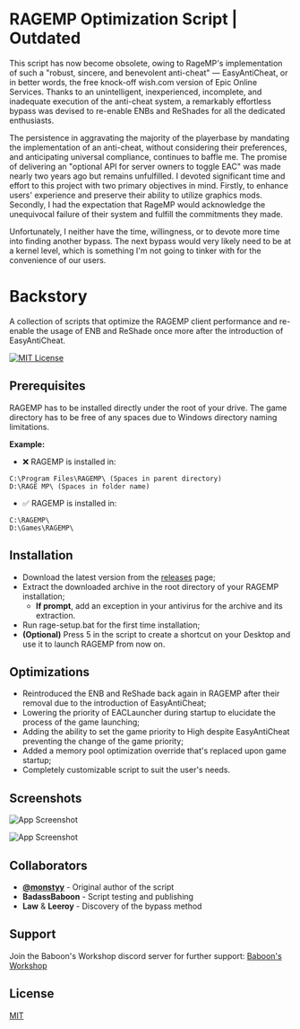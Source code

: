 # RAGEMP Optimization Script | Outdated
This script has now become obsolete, owing to RageMP's implementation of such a "robust, sincere, and benevolent anti-cheat" — EasyAntiCheat, or in better words, the free knock-off wish.com version of Epic Online Services. Thanks to an unintelligent, inexperienced, incomplete, and inadequate execution of the anti-cheat system, a remarkably effortless bypass was devised to re-enable ENBs and ReShades for all the dedicated enthusiasts. 

The persistence in aggravating the majority of the playerbase by mandating the implementation of an anti-cheat, without considering their preferences, and anticipating universal compliance, continues to baffle me. The promise of delivering an "optional API for server owners to toggle EAC" was made nearly two years ago but remains unfulfilled. I devoted significant time and effort to this project with two primary objectives in mind. Firstly, to enhance users' experience and preserve their ability to utilize graphics mods. Secondly, I had the expectation that RageMP would acknowledge the unequivocal failure of their system and fulfill the commitments they made.

Unfortunately, I neither have the time, willingness, or to devote more time into finding another bypass. The next bypass would very likely need to be at a kernel level, which is something I'm not going to tinker with for the convenience of our users.

# Backstory

A collection of scripts that optimize the RAGEMP client performance and re-enable the usage of ENB and ReShade once more after the introduction of EasyAntiCheat. 

[![MIT License](https://img.shields.io/badge/License-MIT-green.svg)](https://choosealicense.com/licenses/mit/)
## Prerequisites
RAGEMP has to be installed directly under the root of your drive. The game directory has to be free of any spaces due to Windows directory naming limitations.

**Example:** 
- ❌ RAGEMP is installed in: 
```
C:\Program Files\RAGEMP\ (Spaces in parent directory)
D:\RAGE MP\ (Spaces in folder name)
```
- ✅ RAGEMP is installed in: 
```
C:\RAGEMP\
D:\Games\RAGEMP\
```
## Installation
- Download the latest version from the [releases](https://github.com/monstyy/RAGEMP-Opt-Script/releases/latest/) page;
- Extract the downloaded archive in the root directory of your RAGEMP installation;
    - **If prompt**, add an exception in your antivirus for the archive and its extraction. 
- Run rage-setup.bat for the first time installation;
- **(Optional)** Press 5 in the script to create a shortcut on your Desktop and use it to launch RAGEMP from now on.

## Optimizations

- Reintroduced the ENB and ReShade back again in RAGEMP after their removal due to the introduction of EasyAntiCheat;
- Lowering the priority of EACLauncher during startup to elucidate the process of the game launching;
- Adding the ability to set the game priority to High despite EasyAntiCheat preventing the change of the game priority;
- Added a memory pool optimization override that's replaced upon game startup;
- Completely customizable script to suit the user's needs.

## Screenshots

![App Screenshot](https://i.ibb.co/CQfGqsJ/image.png)

![App Screenshot](https://i.ibb.co/3TVrbSS/image.png)
## Collaborators

- **[@monstyy](https://www.github.com/monstyy)** - Original author of the script
- **BadassBaboon** - Script testing and publishing
- **Law** & **Leeroy** - Discovery of the bypass method
## Support

Join the Baboon's Workshop discord server for further support:
[Baboon's Workshop](https://discord.gg/qRdVSkUW6n)
## License

[MIT](https://choosealicense.com/licenses/mit/)

